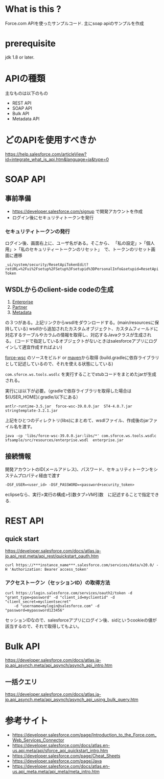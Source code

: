 # What is this ?

 Force.com APIを使ったサンプルコード. 
 主にsoap apiのサンプルを作成

# prerequisite

jdk 1.8 or later. 
 
# APIの種類

主なものは以下のもの

* REST API
* SOAP API
* Bulk API
* Metadata API
 
 
# どのAPIを使用すべきか

https://help.salesforce.com/articleView?id=integrate_what_is_api.htm&language=ja&type=0 

# SOAP API

## 事前準備

* https://developer.salesforce.com/signup で開発アカウントを作成
* ログイン後にセキュリティトークンを発行

### セキュリティトークンの発行

ログイン後、画面右上に、ユーザ名がある。そこから、 「私の設定」>「個人用」>「私のセキュリティートークンのリセット」　で、トークンのリセット画面に遷移

`_ui/system/security/ResetApiTokenEdit?retURL=%2Fui%2Fsetup%2FSetup%3Fsetupid%3DPersonalInfo&setupid=ResetApiToken`

## WSDLからのclient-side codeの生成

1. [Enterprise](https://ap4.salesforce.com/soap/wsdl.jsp?type=*)
2. [Partner](https://ap4.salesforce.com/soap/wsdl.jsp)
3. [Metadata](https://ap4.salesforce.com/services/wsdl/metadata)

の３つがある。上記リンクからwsdlをダウンロードする。(main/resourcesに保持している)
wsdlから追加されたカスタムオブジェクト、カスタムフィールドに対応するテーブルやカラムの情報を取得し、対応するJavaクラスが生成される。
(コードで指定しているオブジェクトがないときはsalesforceアプリにログインして適宜作成すればよい)

[force-wsc](https://github.com/forcedotcom/wsc) のソースをビルド or [maven](https://mvnrepository.com/artifact/com.force.api/force-wsc)から取得
(build.gradleに依存ライブラリとして記述しているので、それを使える状態にしている)

`com.sforce.ws.tools.wsdlc` を実行することでstubコードをまとめたjarが生成される。

実行には以下が必要。（gradleで依存ライブラリを取得した場合は ${USER_HOME}/.gradle/以下にある）
```
antlr-runtime-3.5.jar  force-wsc-39.0.0.jar  ST4-4.0.7.jar  stringtemplate-3.2.1.jar
```

上記をひとつのディレクトリ(libs)にまとめて、wsdlファイル、作成後のjarファイル名を渡す。

`java -cp 'libs/force-wsc-39.0.0.jar:libs/*' com.sforce.ws.tools.wsdlc sfsample/src/resources/enterprise.wsdl  enterprise.jar`


## 接続情報

開発アカウントのID(メールアドレス)、パスワード、セキュリティトークンをシステムプロパティ経由で渡す

`-DSF_USER=<user_id> -DSF_PASSWORD=<password+security_token> `

eclipseなら、実行>実行の構成>引数タブ>VM引数　に記述することで指定できる.


# REST API

## quick start

https://developer.salesforce.com/docs/atlas.ja-jp.api_rest.meta/api_rest/quickstart_oauth.htm

```
curl https://***instance_name***.salesforce.com/services/data/v20.0/ -H 'Authorization: Bearer access_token'
```

### アクセストークン（セッションID）の取得方法

```
curl https://login.salesforce.com/services/oauth2/token -d "grant_type=password" -d "client_id=myclientid" -d "client_secret=myclientsecret" 
    -d "username=mylogin@salesforce.com" -d "password=mypassword123456"
```

セッションIDなので、salesforceアプリにログイン後、sidというcookieの値が該当するので、それで取得してもよい。

# Bulk API

https://developer.salesforce.com/docs/atlas.ja-jp.api_asynch.meta/api_asynch/asynch_api_intro.htm

## 一括クエリ

https://developer.salesforce.com/docs/atlas.ja-jp.api_asynch.meta/api_asynch/asynch_api_using_bulk_query.htm


# 参考サイト

* https://developer.salesforce.com/page/Introduction_to_the_Force.com_Web_Services_Connector
* https://developer.salesforce.com/docs/atlas.en-us.api.meta/api/sforce_api_quickstart_intro.htm
* https://developer.salesforce.com/page/Cheat_Sheets
* https://developer.salesforce.com/page/Java
* https://developer.salesforce.com/docs/atlas.en-us.api_meta.meta/api_meta/meta_intro.htm